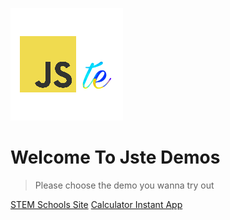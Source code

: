 ![logo](../assets/img/logo.png)

# Welcome To Jste Demos

> Please choose the demo you wanna try out

[STEM Schools Site](en-us/STEM.html ':ignore')
[Calculator Instant App](jste://http://jste-demos.azurewebsites.net/en-us/calculator.html?page=calculator ':ignore')

